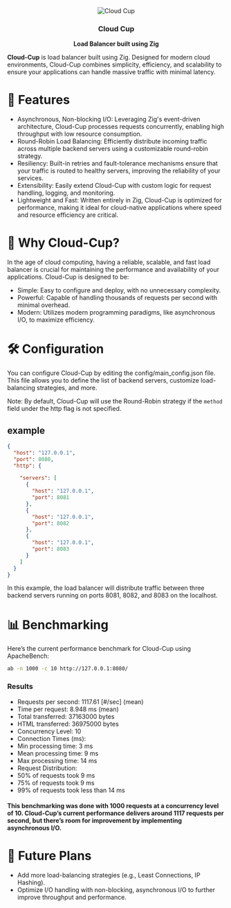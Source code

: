 
<div align="center">
  <img src="https://github.com/user-attachments/assets/6b5aae46-2ac0-4c2f-a98c-675f2bf02350"  alt="Cloud Cup">
     <h3>Cloud Cup</h3>
  <p><strong>Load Balancer built using Zig</strong></p>
</div>



**Cloud-Cup** is load balancer built using Zig. Designed for modern cloud environments, Cloud-Cup combines simplicity, efficiency, and scalability to ensure your applications can handle massive traffic with minimal latency.

# 🚀 Features
- Asynchronous, Non-blocking I/O: Leveraging Zig's event-driven architecture, Cloud-Cup processes requests concurrently, enabling high throughput with low resource consumption.
- Round-Robin Load Balancing: Efficiently distribute incoming traffic across multiple backend servers using a customizable round-robin strategy.
- Resiliency: Built-in retries and fault-tolerance mechanisms ensure that your traffic is routed to healthy servers, improving the reliability of your services.
- Extensibility: Easily extend Cloud-Cup with custom logic for request handling, logging, and monitoring.
- Lightweight and Fast: Written entirely in Zig, Cloud-Cup is optimized for performance, making it ideal for cloud-native applications where speed and resource efficiency are critical.

# 🎯 Why Cloud-Cup?
In the age of cloud computing, having a reliable, scalable, and fast load balancer is crucial for maintaining the performance and availability of your applications. Cloud-Cup is designed to be:

- Simple: Easy to configure and deploy, with no unnecessary complexity.
- Powerful: Capable of handling thousands of requests per second with minimal overhead.
- Modern: Utilizes modern programming paradigms, like asynchronous I/O, to maximize efficiency.

# 🛠️ Configuration
You can configure Cloud-Cup by editing the config/main_config.json file. This file allows you to define the list of backend servers, customize load-balancing strategies, and more.

Note: By default, Cloud-Cup will use the Round-Robin strategy if the `method` field  under the http flag is not specified.

## example 
```json
{
  "host": "127.0.0.1",
  "port": 8080,
  "http": {

    "servers": [
      {
        "host": "127.0.0.1",
        "port": 8081
      },
      {
        "host": "127.0.0.1",
        "port": 8082
      },
      {
        "host": "127.0.0.1",
        "port": 8083
      }
    ]
  }
}
```
In this example, the load balancer will distribute traffic between three backend servers running on ports 8081, 8082, and 8083 on the localhost.

# 📊 Benchmarking
Here’s the current performance benchmark for Cloud-Cup using ApacheBench:
```bash
ab -n 1000 -c 10 http://127.0.0.1:8080/
```
### Results
- Requests per second: 1117.61 [#/sec] (mean)
- Time per request: 8.948 ms (mean)
- Total transferred: 37163000 bytes
- HTML transferred: 36975000 bytes
- Concurrency Level: 10
- Connection Times (ms):
- Min processing time: 3 ms
- Mean processing time: 9 ms
- Max processing time: 14 ms
- Request Distribution:
- 50% of requests took 9 ms
- 75% of requests took 9 ms
- 99% of requests took less than 14 ms
#### This benchmarking was done with 1000 requests at a concurrency level of 10. Cloud-Cup’s current performance delivers around 1117 requests per second, but there’s room for improvement by implementing asynchronous I/O.

# 🌟 Future Plans
- Add more load-balancing strategies (e.g., Least Connections, IP Hashing).
- Optimize I/O handling with non-blocking, asynchronous I/O to further improve throughput and performance.
